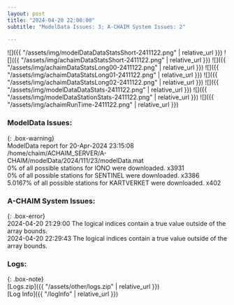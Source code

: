 ```yaml
---
layout: post
title: "2024-04-20 22:00:00"
subtitle: "ModelData Issues: 3; A-CHAIM System Issues: 2"

---
```


![]({{ "/assets/img/modelDataDataStatsShort-2411122.png" | relative_url }})
![]({{ "/assets/img/achaimDataStatsShort-2411122.png" | relative_url }})
![]({{ "/assets/img/achaimDataStatsLong00-2411122.png" | relative_url }})
![]({{ "/assets/img/achaimDataStatsLong01-2411122.png" | relative_url }})
![]({{ "/assets/img/achaimDataStatsLong02-2411122.png" | relative_url }})
![]({{ "/assets/img/modelDataDataStats-2411122.png" | relative_url }})
![]({{ "/assets/img/modelDataStationStats-2411122.png" | relative_url }})
![]({{ "/assets/img/achaimRunTime-2411122.png" | relative_url }})


### ModelData Issues:  
  
{: .box-warning}  
 ModelData report for 20-Apr-2024 23:15:08   
 /home/chaim/ACHAIM_SERVER/A-CHAIM/modelData/2024/111/23/modelData.mat   
 0% of all possible stations for IONO were downloaded. x3931   
 0% of all possible stations for SENTINEL were downloaded. x3386   
 5.0167% of all possible stations for KARTVERKET were downloaded. x402   
  
### A-CHAIM System Issues:  
  
{: .box-error}  
2024-04-20 21:29:00 The logical indices contain a true value outside of the array bounds.  
2024-04-20 22:29:43 The logical indices contain a true value outside of the array bounds.  

### Logs:  
  
{: .box-note}  
[Logs.zip]({{ "/assets/other/logs.zip" | relative_url }})  
[Log Info]({{ "/logInfo" | relative_url }})  
